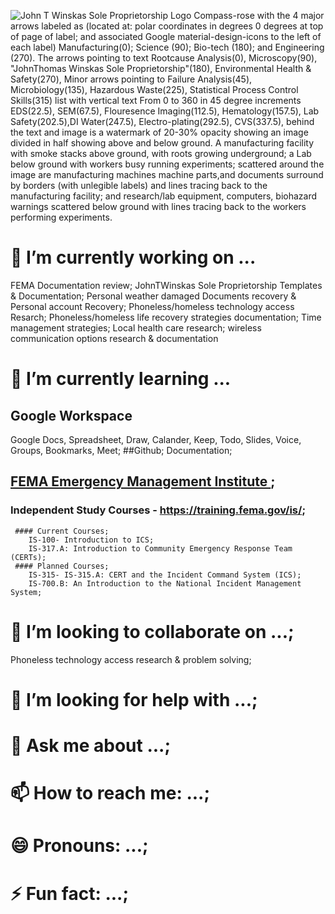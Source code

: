 ![John T Winskas Sole Proprietorship Logo Compass-rose with the 4 major arrows labeled as (located at: polar coordinates in degrees 0 degrees at top of page of label; and  associated [Google material-design-icons](https://github.com/google/material-design-icons) to the left of each label) Manufacturing(0); Science (90); Bio-tech (180); and Engineering (270). The arrows pointing to text Rootcause Analysis(0), Microscopy(90), "JohnThomas Winskas Sole Proprietorship"(180), Environmental Health & Safety(270), Minor arrows pointing to Failure Analysis(45), Microbiology(135), Hazardous Waste(225), Statistical Process Control Skills(315) list with vertical text From 0 to 360 in 45 degree increments EDS(22.5), SEM(67.5), Flouresence Imaging(112.5), Hematology(157.5), Lab Safety(202.5),DI Water(247.5), Electro-plating(292.5), CVS(337.5), behind the text and image is a watermark of 20-30% opacity showing an image divided in half showing above and below ground. A manufacturing facility with smoke stacks above ground, with roots growing underground; a Lab below ground with workers busy running experiments; scattered around the image are manufacturing machines machine parts,and documents surround by borders (with unlegible labels) and lines tracing back to the manufacturing facility; and research/lab equipment, computers, biohazard warnings scattered below ground with lines tracing back to the workers performing experiments.](https://github.com/user-attachments/assets/3be4f5e6-fc56-4cd1-9cd1-5928177fb450)


# 🔭 I’m currently working on ...
FEMA Documentation review;
JohnTWinskas Sole Proprietorship Templates & Documentation;
Personal weather damaged Documents recovery & Personal account Recovery;
Phoneless/homeless technology access Resarch;
Phoneless/homeless life recovery strategies documentation;
Time management strategies; Local health care research; wireless communication options research & documentation

# 🌱 I’m currently learning ...
## Google Workspace
  Google Docs, Spreadsheet, Draw, Calander, Keep, Todo, Slides, Voice, Groups, Bookmarks, Meet;
##Github;
  Documentation;
  
## [FEMA Emergency Management Institute ](https://training.fema.gov/ndemu/schools/emergency-management-institute/);
  ###  Independent Study Courses - https://training.fema.gov/is/;
     #### Current Courses;
        IS-100- Introduction to ICS;
        IS-317.A: Introduction to Community Emergency Response Team (CERTs);
     #### Planned Courses;
        IS-315- IS-315.A: CERT and the Incident Command System (ICS);
        IS-700.B: An Introduction to the National Incident Management System;
# 👯 I’m looking to collaborate on ...;
Phoneless technology access research & problem solving;
# 🤔 I’m looking for help with ...;
# 💬 Ask me about ...;
# 📫 How to reach me: ...;
# 😄 Pronouns: ...;
# ⚡ Fun fact: ...;
